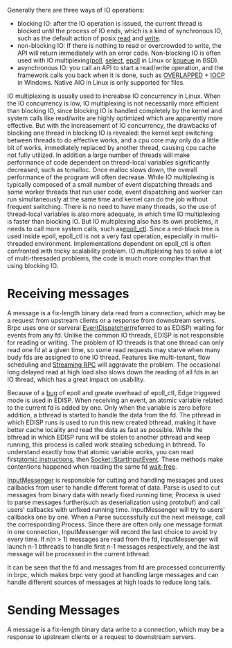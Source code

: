 Generally there are three ways of IO operations:

- blocking IO: after the IO operation is issued, the current thread is blocked until the process of IO ends, which is a kind of synchronous IO, such as the default action of posix [read](http://linux.die.net/man/2/read) and [write](http://linux.die.net/man/2/write).
- non-blocking IO: If there is nothing to read or overcrowded to write, the API will return immediately with an error code. Non-blocking IO is often used with IO multiplexing([poll](http://linux.die.net/man/2/poll), [select](http://linux.die.net/man/2/select), [epoll](http://linux.die.net/man/4/epoll) in Linux or [kqueue](https://www.freebsd.org/cgi/man.cgi?query=kqueue&sektion=2) in BSD).
- asynchronous IO: you call an API to start a read/write operation, and the framework calls you back when it is done, such as [OVERLAPPED](https://msdn.microsoft.com/en-us/library/windows/desktop/ms684342(v=vs.85).aspx) + [IOCP](https://msdn.microsoft.com/en-us/library/windows/desktop/aa365198(v=vs.85).aspx) in Windows. Native AIO in Linux is only supported for files.

IO multiplexing is usually used to increabse IO concurrency in Linux. When the IO concurrency is low, IO multiplexing is not necessarily more efficient than blocking IO, since blocking IO is handled completely by the kernel and system calls like read/write are highly optimized which are apparently more effective. But with the increasement of IO concurrency, the drawbacks of blocking one thread in blocking IO is revealed: the kernel kept switching between threads to do effective works, and a cpu core may only do a little bit of works, immediately replaced by another thread, causing cpu cache not fully utilized. In addition a large number of threads will make performance of code dependent on thread-local variables significantly decreased, such as tcmalloc. Once malloc slows down, the overall performance of the program will often decrease. While IO multiplexing is typically composed of a small number of event dispatching threads and some worker threads that run user code, event dispatching and worker can run simultaneously at the same time and kernel can do the job without frequent switching. There is no need to have many threads, so the use of thread-local variables is also more adequate, in which time IO multiplexing is faster than blocking IO. But IO multiplexing also has its own problems, it needs to call more system calls, such as[epoll_ctl](http://man7.org/linux/man-pages/man2/epoll_ctl.2.html). Since a red-black tree is used inside epoll, epoll_ctl is not a very fast operation, especially in multi-threaded environment. Implementations dependent on epoll_ctl is often confronted with tricky scalability problem. IO multiplexing has to solve a lot of multi-thresaded problems, the code is much more complex than that using blocking IO.

# Receiving messages

A message is a fix-length binary data read from a connection, which may be a request from upstream clients or a response from downstream servers. Brpc uses one or serveral [EventDispatcher](https://github.com/brpc/brpc/blob/master/src/brpc/event_dispatcher.cpp)(referred to as EDISP) waiting for events from any fd. Unlike the common IO threads, EDISP is not responsible for reading or writing. The problem of IO threads is that one thread can only read one fd at a given time, so some read requests may starve when many budy fds are assigned to one IO thread. Features like multi-tenant, flow scheduling and [Streaming RPC](streaming_rpc.md) will aggravate the problem. The occasional long delayed read at high load also slows down the reading of all fds in an IO thread, which has a great impact on usability.

Because of a [bug](https://patchwork.kernel.org/patch/1970231/) of epoll and greate overhead of epoll_ctl, Edge triggered mode is used in EDISP. When receiving an event, an atomic variable related to the current fd is added by one. Only when the variable is zero before addition, a bthread is started to handle the data from the fd. The pthread in which EDISP runs is used to run this new created bthread, making it have better cache locality and read the data as fast as possible. While the bthread in which EDISP runs will be stolen to another pthread and keep running, this process is called work stealing scheduing in bthread. To understand exactly how that atomic variable works, you can read first[atomic instructions](atomic_instructions.md), then [Socket::StartInputEvent](https://github.com/brpc/brpc/blob/master/src/brpc/socket.cpp). These methods make contentions happened when reading the same fd [wait-free](http://en.wikipedia.org/wiki/Non-blocking_algorithm#Wait-freedom).

[InputMessenger](https://github.com/brpc/brpc/blob/master/src/brpc/input_messenger.h) is responsible for cutting and handling messages and uses callbacks from user to handle different format of data. Parse is used to cut messages from binary data with nearly fixed running time; Process is used to parse messages further(such as deserialization using protobuf) and call users' callbacks with unfixed running time. InputMessenger will try to users' callbacks one by one. When a Parse successfully cut the next message, call the corresponding Process. Since there are often only one message format in one connection, InputMessenger will record the last choice to avoid try every time. If n(n > 1) messages are read from the fd, InputMessenger will launch n-1 bthreads to handle first n-1 messages respectively, and the last message will be processed in the current bthread.

It can be seen that the fd and messages from fd are processed concurrently in brpc, which makes brpc very good at handling large messages and can handle different sources of messages at high loads to reduce long tails.

# Sending Messages

A message is a fix-length binary data write to a connection, which may be a response to upstream clients or a request to downstream servers.
